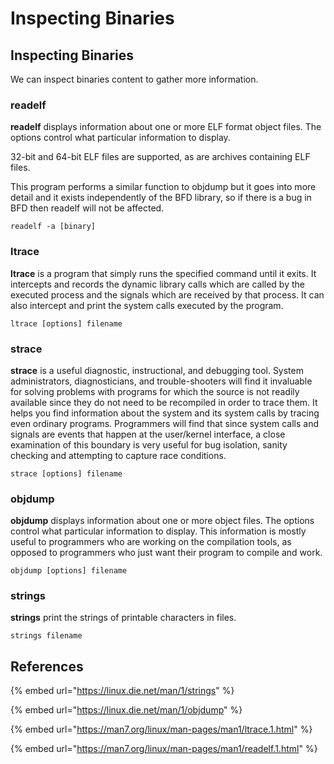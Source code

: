 # Inspecting Binaries

## Inspecting Binaries

We can inspect binaries content to gather more information.

### readelf <a href="#readelf" id="readelf"></a>

**readelf** displays information about one or more ELF format object files. The options control what particular information to display.

32-bit and 64-bit ELF files are supported, as are archives containing ELF files.

This program performs a similar function to objdump but it goes into more detail and it exists independently of the BFD library, so if there is a bug in BFD then readelf will not be affected.

```
readelf -a [binary]
```

### ltrace <a href="#ltrace" id="ltrace"></a>

**ltrace** is a program that simply runs the specified command until it exits. It intercepts and records the dynamic library calls which are called by the executed process and the signals which are received by that process. It can also intercept and print the system calls executed by the program.

```
ltrace [options] filename
```

### strace <a href="#strace" id="strace"></a>

**strace** is a useful diagnostic, instructional, and debugging tool. System administrators, diagnosticians, and trouble-shooters will find it invaluable for solving problems with programs for which the source is not readily available since they do not need to be recompiled in order to trace them. It helps you find information about the system and its system calls by tracing even ordinary programs. Programmers will find that since system calls and signals are events that happen at the user/kernel interface, a close examination of this boundary is very useful for bug isolation, sanity checking and attempting to capture race conditions.

```
strace [options] filename
```

### objdump <a href="#objdump" id="objdump"></a>

&#x20;**objdump** displays information about one or more object files. The options control what particular information to display. This information is mostly useful to programmers who are working on the compilation tools, as opposed to programmers who just want their program to compile and work.

```
objdump [options] filename
```

### strings <a href="#strings" id="strings"></a>

**strings** print the strings of printable characters in files.

```
strings filename
```

## References

{% embed url="https://linux.die.net/man/1/strings" %}

{% embed url="https://linux.die.net/man/1/objdump" %}

{% embed url="https://man7.org/linux/man-pages/man1/ltrace.1.html" %}

{% embed url="https://man7.org/linux/man-pages/man1/readelf.1.html" %}

